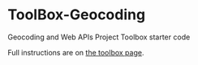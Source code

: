 # ToolBox-Geocoding

Geocoding and Web APIs Project Toolbox starter code

Full instructions are on [the toolbox page](https://sd18fall.github.io/toolboxes/web-apps).

